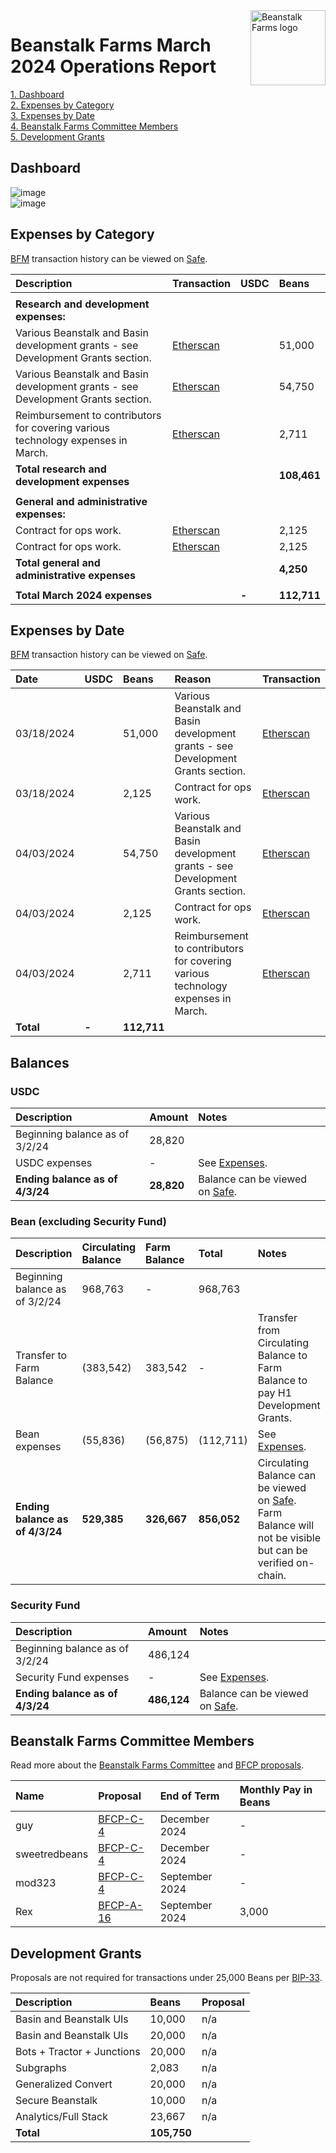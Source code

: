 <img src="https://arweave.net/jT_5PRnlx5T4olxEPanXO9m6ur5ho341aY4cmp9YNuM" alt="Beanstalk Farms logo" align="right" width="120" />

# Beanstalk Farms March 2024 Operations Report

[1. Dashboard](#dashboard)  
[2. Expenses by Category](#expenses-by-category)  
[3. Expenses by Date](#expenses-by-date)  
[4. Beanstalk Farms Committee Members](#beanstalk-farms-committee-members)  
[5. Development Grants](#development-grants)  

## Dashboard

![image](https://arweave.net/S_Q-Q_ACRQlC-5tsmvyjVQv0-7m4fanI1jg9wwyiJW0)  
![image](https://arweave.net/EdCgWvCT1QJqDaD6PLj7gxpD8gLH-amf1dkHfh_MOpY)  

## Expenses by Category

[BFM](https://docs.bean.money/almanac/governance/beanstalk-farms/bfm-dashboard) transaction history can be viewed on [Safe](https://app.safe.global/eth:0x21DE18B6A8f78eDe6D16C50A167f6B222DC08DF7/transactions/history).

| Description                                                                      | Transaction                                                                                             | USDC  | Beans       |
| :------------------------------------------------------------------------------- | :------------------------------------------------------------------------------------------------------ | :---- | :---------- |
|                                                                                  |                                                                                                         |       |             |
| **Research and development expenses:**                                           |                                                                                                         |       |             |
| Various Beanstalk and Basin development grants - see Development Grants section. | [Etherscan](https://etherscan.io/tx/0x540630b910870d303f2620f3ca4422c33bf5a0a7781e826eddf6d8a068f6c113) |       | 51,000      |
| Various Beanstalk and Basin development grants - see Development Grants section. | [Etherscan](https://etherscan.io/tx/0x49bfa650f592a149c42787aa8e59cc557f4e68bf2c57256d47e7cea0065faf78) |       | 54,750      |
| Reimbursement to contributors for covering various technology expenses in March. | [Etherscan](https://etherscan.io/tx/0x49bfa650f592a149c42787aa8e59cc557f4e68bf2c57256d47e7cea0065faf78) |       | 2,711       |
| **Total research and development expenses**                                      |                                                                                                         |       | **108,461** |
|                                                                                  |                                                                                                         |       |             |
| **General and administrative expenses:**                                         |                                                                                                         |       |             |
| Contract for ops work.                                                           | [Etherscan](https://etherscan.io/tx/0x540630b910870d303f2620f3ca4422c33bf5a0a7781e826eddf6d8a068f6c113) |       | 2,125       |
| Contract for ops work.                                                           | [Etherscan](https://etherscan.io/tx/0x49bfa650f592a149c42787aa8e59cc557f4e68bf2c57256d47e7cea0065faf78) |       | 2,125       |
| **Total general and administrative expenses**                                    |                                                                                                         |       | **4,250**   |
|                                                                                  |                                                                                                         |       |             |
| **Total March 2024 expenses**                                                    |                                                                                                         | **-** | **112,711** |

## Expenses by Date

[BFM](https://docs.bean.money/almanac/governance/beanstalk-farms/bfm-dashboard) transaction history can be viewed on [Safe](https://app.safe.global/eth:0x21DE18B6A8f78eDe6D16C50A167f6B222DC08DF7/transactions/history).

| Date       | USDC  | Beans       | Reason                                                                           | Transaction                                                                                             |
| :--------- | :---- | :---------- | :------------------------------------------------------------------------------- | :------------------------------------------------------------------------------------------------------ |
| 03/18/2024 |       | 51,000      | Various Beanstalk and Basin development grants - see Development Grants section. | [Etherscan](https://etherscan.io/tx/0x540630b910870d303f2620f3ca4422c33bf5a0a7781e826eddf6d8a068f6c113) |
| 03/18/2024 |       | 2,125       | Contract for ops work.                                                           | [Etherscan](https://etherscan.io/tx/0x540630b910870d303f2620f3ca4422c33bf5a0a7781e826eddf6d8a068f6c113) |
| 04/03/2024 |       | 54,750      | Various Beanstalk and Basin development grants - see Development Grants section. | [Etherscan](https://etherscan.io/tx/0x49bfa650f592a149c42787aa8e59cc557f4e68bf2c57256d47e7cea0065faf78) |
| 04/03/2024 |       | 2,125       | Contract for ops work.                                                           | [Etherscan](https://etherscan.io/tx/0x49bfa650f592a149c42787aa8e59cc557f4e68bf2c57256d47e7cea0065faf78) |
| 04/03/2024 |       | 2,711       | Reimbursement to contributors for covering various technology expenses in March. | [Etherscan](https://etherscan.io/tx/0x49bfa650f592a149c42787aa8e59cc557f4e68bf2c57256d47e7cea0065faf78) |
| **Total**  | **-** | **112,711** |                                                                                  |                                                                                                         |

## Balances

### USDC

| Description                     | Amount     | Notes                                                                                                             |
| :------------------------------ | :--------- | :---------------------------------------------------------------------------------------------------------------- |
| Beginning balance as of 3/2/24  | 28,820     |                                                                                                                   |
| USDC expenses                   | -          | See [Expenses](#expenses-by-category).                                                                            |
| **Ending balance as of 4/3/24** | **28,820** | Balance can be viewed on [Safe](https://app.safe.global/eth:0x21DE18B6A8f78eDe6D16C50A167f6B222DC08DF7/balances). |

### Bean (excluding Security Fund)

| Description                     | Circulating Balance | Farm Balance | Total       | Notes                                                                                                                                                                                        |
| :------------------------------ | :------------------ | :----------- | :---------- | :------------------------------------------------------------------------------------------------------------------------------------------------------------------------------------------- |
| Beginning balance as of 3/2/24  | 968,763             | -            | 968,763     |                                                                                                                                                                                              |
| Transfer to Farm Balance        | (383,542)           | 383,542      | -           | Transfer from Circulating Balance to Farm Balance to pay H1 Development Grants.                                                                                                              |
| Bean expenses                   | (55,836)            | (56,875)     | (112,711)   | See [Expenses](#expenses-by-category).                                                                                                                                                       |
| **Ending balance as of 4/3/24** | **529,385**         | **326,667**  | **856,052** | Circulating Balance can be viewed on [Safe](https://app.safe.global/eth:0x21DE18B6A8f78eDe6D16C50A167f6B222DC08DF7/balances). Farm Balance will not be visible but can be verified on-chain. |

### Security Fund

| Description                     | Amount      | Notes                                                                                                             |
| :------------------------------ | :---------- | :---------------------------------------------------------------------------------------------------------------- |
| Beginning balance as of 3/2/24  | 486,124     |                                                                                                                   |
| Security Fund expenses          | -           | See [Expenses](#expenses-by-category).                                                                            |
| **Ending balance as of 4/3/24** | **486,124** | Balance can be viewed on [Safe](https://app.safe.global/eth:0x21DE18B6A8f78eDe6D16C50A167f6B222DC08DF7/balances). |

## Beanstalk Farms Committee Members

Read more about the [Beanstalk Farms Committee](https://docs.bean.money/almanac/governance/beanstalk-farms#beanstalk-farms-committee) and [BFCP proposals](https://docs.bean.money/almanac/governance/proposals#bfcp).

| Name          | Proposal                                                                     | End of Term    | Monthly Pay in Beans |
| :------------ | :--------------------------------------------------------------------------- | :------------- | :------------------- |
| guy           | [BFCP-C-4](https://arweave.net/DcWYtmUXfFk3wXEN7vr-bsHjXro6PoNV6XdrKtYDgJE)  | December 2024  | -                    |
| sweetredbeans | [BFCP-C-4](https://arweave.net/DcWYtmUXfFk3wXEN7vr-bsHjXro6PoNV6XdrKtYDgJE)  | December 2024  | -                    |
| mod323        | [BFCP-C-4](https://arweave.net/DcWYtmUXfFk3wXEN7vr-bsHjXro6PoNV6XdrKtYDgJE)  | September 2024 | -                    |
| Rex           | [BFCP-A-16](https://arweave.net/HhOwYuvz2a3cWt-_KQjf6sWMaD8qZpzRJmL-fw5O3qs) | September 2024 | 3,000                |

## Development Grants

Proposals are not required for transactions under 25,000 Beans per [BIP-33](https://arweave.net/-iklnExU_oJl3N2Lh0wnnGqeT8cTV0L6d6YOpbn2iKc#governance).

| Description                | Beans       | Proposal |
| :------------------------- | :---------- | :------- |
| Basin and Beanstalk UIs    | 10,000      | n/a      |
| Basin and Beanstalk UIs    | 20,000      | n/a      |
| Bots + Tractor + Junctions | 20,000      | n/a      |
| Subgraphs                  | 2,083       | n/a      |
| Generalized Convert        | 20,000      | n/a      |
| Secure Beanstalk           | 10,000      | n/a      |
| Analytics/Full Stack       | 23,667      | n/a      |
| **Total**                  | **105,750** |          |
